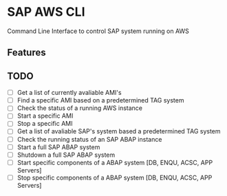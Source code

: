 # SAP AWS CLI
Command Line Interface to control SAP system running on AWS

## Features

## TODO

- [ ] Get a list of currently avaliable AMI's
- [ ] Find a specific AMI based on a predetermined TAG system
- [ ] Check the status of a running AWS instance
- [ ] Start a specific AMI
- [ ] Stop a specific AMI
- [ ] Get a list of avaliable SAP's system based a predetermined TAG system
- [ ] Check the running status of an SAP ABAP instance
- [ ] Start a full SAP ABAP system
- [ ] Shutdown a full SAP ABAP system
- [ ] Start specific components of a ABAP system [DB, ENQU, ACSC, APP Servers]
- [ ] Stop specific components of a ABAP system [DB, ENQU, ACSC, APP Servers]

